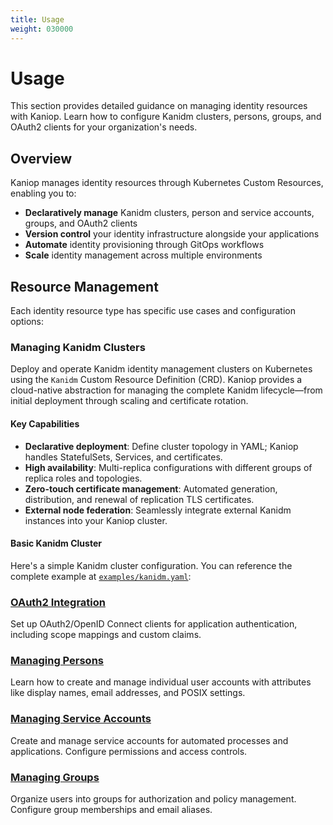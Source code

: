```yaml
---
title: Usage
weight: 030000
---
```


# Usage

This section provides detailed guidance on managing identity resources with Kaniop. Learn how to
configure Kanidm clusters, persons, groups, and OAuth2 clients for your organization's needs.

## Overview

Kaniop manages identity resources through Kubernetes Custom Resources, enabling you to:

- **Declaratively manage** Kanidm clusters, person and service accounts, groups, and OAuth2 clients
- **Version control** your identity infrastructure alongside your applications
- **Automate** identity provisioning through GitOps workflows
- **Scale** identity management across multiple environments

## Resource Management

Each identity resource type has specific use cases and configuration options:

### Managing Kanidm Clusters

Deploy and operate Kanidm identity management clusters on Kubernetes using the `Kanidm` Custom
Resource Definition (CRD). Kaniop provides a cloud-native abstraction for managing the complete
Kanidm lifecycle—from initial deployment through scaling and certificate rotation.

#### Key Capabilities

- **Declarative deployment**: Define cluster topology in YAML; Kaniop handles StatefulSets,
  Services, and certificates.
- **High availability**: Multi-replica configurations with different groups of replica roles and
  topologies.
- **Zero-touch certificate management**: Automated generation, distribution, and renewal of
  replication TLS certificates.
- **External node federation**: Seamlessly integrate external Kanidm instances into your Kaniop
  cluster.

#### Basic Kanidm Cluster

Here's a simple Kanidm cluster configuration. You can reference the complete example at
[`examples/kanidm.yaml`](https://github.com/pando85/kaniop/blob/master/examples/kanidm.yaml):

### [OAuth2 Integration](usage/oauth2.md)

Set up OAuth2/OpenID Connect clients for application authentication, including scope mappings and
custom claims.

### [Managing Persons](usage/person.md)

Learn how to create and manage individual user accounts with attributes like display names, email
addresses, and POSIX settings.

### [Managing Service Accounts](usage/service.md)

Create and manage service accounts for automated processes and applications. Configure permissions
and access controls.

### [Managing Groups](usage/group.md)

Organize users into groups for authorization and policy management. Configure group memberships and
email aliases.
